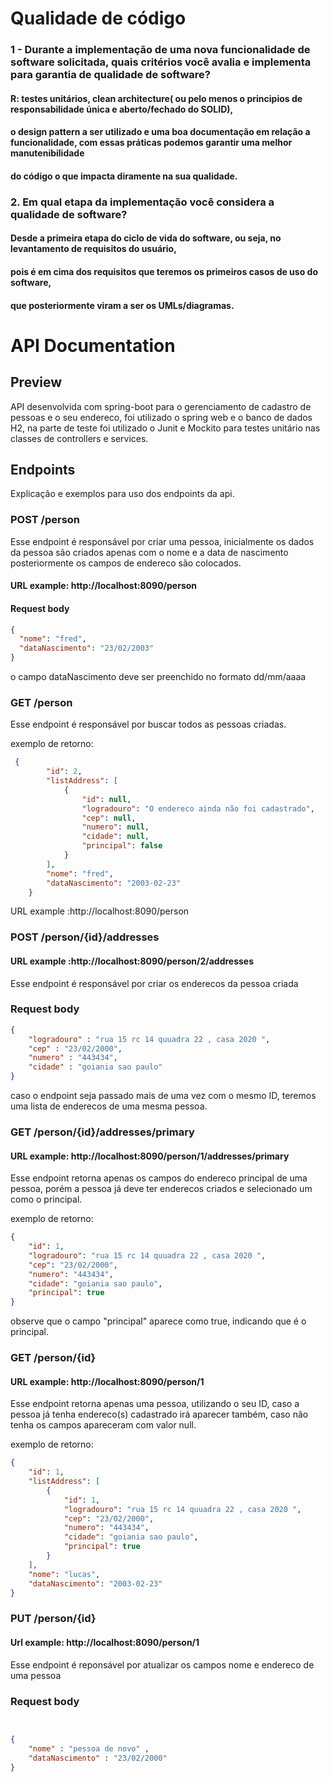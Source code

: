 # Qualidade de código

### 1 - Durante a implementação de uma nova funcionalidade de software solicitada, quais critérios você avalia e implementa para garantia de qualidade de software?

#### R: testes unitários, clean architecture( ou pelo menos o principios de responsabilidade única e aberto/fechado do SOLID), 
#### o design pattern a ser utilizado e uma boa documentação em relação a funcionalidade, com essas práticas podemos garantir uma melhor manutenibilidade
#### do código o que impacta diramente na sua qualidade.


### 2. Em qual etapa da implementação você considera a qualidade de software?
	
#### Desde a primeira etapa do ciclo de vida do software, ou seja, no levantamento de requisitos do usuário, 
#### pois é em cima dos requisitos que teremos os primeiros casos de uso do software, 
#### que posteriormente viram a ser os UMLs/diagramas.



# API Documentation

## Preview

API desenvolvida com spring-boot para o gerenciamento de cadastro de pessoas e o seu endereco,
foi utilizado o spring web e o banco de dados H2, na parte de teste foi utilizado o Junit e Mockito 
para testes unitário nas classes de controllers e services.



## Endpoints
Explicação e exemplos para uso dos endpoints da api.


### POST /person
Esse endpoint é responsável por criar uma pessoa, inicialmente os dados da pessoa
são criados apenas com o nome e a data de nascimento posteriormente os campos de endereco são colocados.

#### URL example: http://localhost:8090/person

#### Request body
```json
{
  "nome": "fred",
  "dataNascimento": "23/02/2003"
}
```
o campo dataNascimento deve ser preenchido no formato dd/mm/aaaa




### GET /person
Esse endpoint é responsável por buscar todos as pessoas criadas.

exemplo de retorno:
```json
 {
        "id": 2,
        "listAddress": [
            {
                "id": null,
                "logradouro": "O endereco ainda não foi cadastrado",
                "cep": null,
                "numero": null,
                "cidade": null,
                "principal": false
            }
        ],
        "nome": "fred",
        "dataNascimento": "2003-02-23"
    }
```
URL example :http://localhost:8090/person




### POST /person/{id}/addresses
#### URL example :http://localhost:8090/person/2/addresses

Esse endpoint é responsável por criar os enderecos da pessoa criada

### Request body
```json
{
    "logradouro" : "rua 15 rc 14 quuadra 22 , casa 2020 ",
    "cep" : "23/02/2000",
    "numero" : "443434",
    "cidade" : "goiania sao paulo"
}
```
caso o endpoint seja passado mais de uma vez com o mesmo ID,
teremos uma lista de enderecos de uma mesma pessoa.


### GET /person/{id}/addresses/primary
#### URL example: http://localhost:8090/person/1/addresses/primary

Esse endpoint retorna apenas os campos do endereco principal de uma pessoa,
porém a pessoa já deve ter enderecos criados e selecionado um como o principal.

exemplo de retorno:
```json
{
    "id": 1,
    "logradouro": "rua 15 rc 14 quuadra 22 , casa 2020 ",
    "cep": "23/02/2000",
    "numero": "443434",
    "cidade": "goiania sao paulo",
    "principal": true
}

```
observe que o campo "principal" aparece como true, 
indicando que é o principal.




### GET /person/{id}
#### URL example: http://localhost:8090/person/1

Esse endpoint retorna apenas uma pessoa, utilizando o seu ID,
caso a pessoa já tenha endereco(s) cadastrado irá aparecer também, 
caso não tenha os campos apareceram com valor null.

exemplo de retorno: 
```json
{
    "id": 1,
    "listAddress": [
        {
            "id": 1,
            "logradouro": "rua 15 rc 14 quuadra 22 , casa 2020 ",
            "cep": "23/02/2000",
            "numero": "443434",
            "cidade": "goiania sao paulo",
            "principal": true
        }
    ],
    "nome": "lucas",
    "dataNascimento": "2003-02-23"
}
```

### PUT /person/{id}
#### Url example: http://localhost:8090/person/1

Esse endpoint é reponsável por atualizar os campos
nome e endereco de uma pessoa


### Request body
```json


{
	"nome" : "pessoa de novo" ,
	"dataNascimento" : "23/02/2000"
}
```
